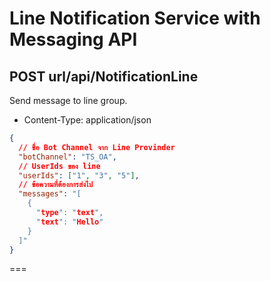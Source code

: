 # Line Notification Service with Messaging API

## POST url/api/NotificationLine

Send message to line group.

- Content-Type: application/json

```json params
{
  // ชื่อ Bot Channel จาก Line Provinder
  "botChannel": "TS_OA",
  // UserIds ของ line
  "userIds": ["1", "3", "5"],
  // ข้อความที่ต้องการส่งไป
  "messages": "[
    {
      "type": "text",
      "text": "Hello"
    }
  ]"
}
```

===
